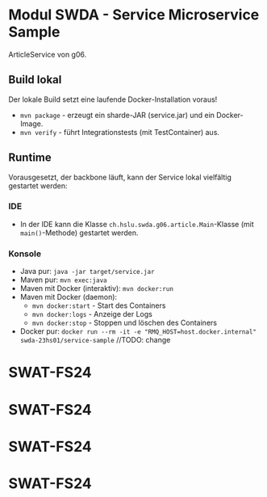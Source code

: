 # Modul SWDA - Service Microservice Sample

ArticleService von g06.

## Build lokal

Der lokale Build setzt eine laufende Docker-Installation voraus!

- `mvn package` - erzeugt ein sharde-JAR (service.jar) und ein Docker-Image.
- `mvn verify` - führt Integrationstests (mit TestContainer) aus.

## Runtime

Vorausgesetzt, der backbone läuft, kann der Service lokal vielfältig gestartet werden:

### IDE

- In der IDE kann die Klasse `ch.hslu.swda.g06.article.Main`-Klasse (mit `main()`-Methode) gestartet werden.

### Konsole

- Java pur: `java -jar target/service.jar`
- Maven pur: `mvn exec:java`
- Maven mit Docker (interaktiv): `mvn docker:run`
- Maven mit Docker (daemon):
  - `mvn docker:start` - Start des Containers
  - `mvn docker:logs` - Anzeige der Logs
  - `mvn docker:stop` - Stoppen und löschen des Containers
- Docker pur: `docker run --rm -it -e "RMQ_HOST=host.docker.internal" swda-23hs01/service-sample` //TODO: change
# SWAT-FS24
# SWAT-FS24
# SWAT-FS24
# SWAT-FS24
